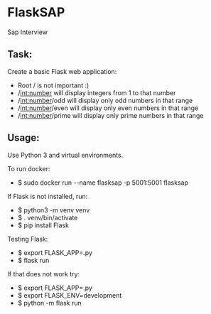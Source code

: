 # FlaskSAP
Sap Interview

## Task:

Create a basic Flask web application:
- Root / is not important :)
- /<int:number> will display integers from 1 to that number
- /<int:number>/odd will display only odd numbers in that range
- /<int:number>/even will display only even numbers in that range
- /<int:number>/prime will display only prime numbers in that range

## Usage:

Use Python 3 and virtual environments.

To run docker:
- $ sudo docker run --name flasksap -p 5001:5001 flasksap

If Flask is not installed, run:
- $ python3 -m venv venv
- $ . venv/bin/activate
- $ pip install Flask

Testing Flask:
- $ export FLASK_APP=<fileName>.py
- $ flask run

If that does not work try:
- $ export FLASK_APP=<fileName>.py
- $ export FLASK_ENV=development
- $ python -m flask run



